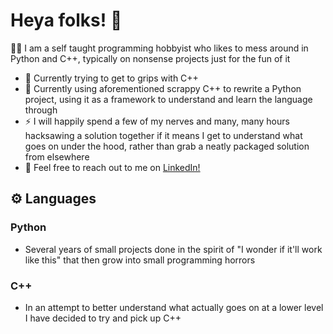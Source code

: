 # Heya folks! 👋

🙋‍♂️ I am a self taught programming hobbyist who likes to mess around in Python and C++, typically on nonsense projects just for the fun of it

- 🌱 Currently trying to get to grips with C++
- 🔭 Currently using aforementioned scrappy C++ to rewrite a Python project, using it as a framework to understand and learn the language through
- ⚡ I will happily spend a few of my nerves and many, many hours hacksawing a solution together if it means I get to understand what goes on under the hood, rather than grab a neatly packaged solution from elsewhere
- 📨 Feel free to reach out to me on [LinkedIn!](https://www.linkedin.com/in/dylan-ooijevaar-01752015a/)


## ⚙️ Languages
  ### Python
  - Several years of small projects done in the spirit of "I wonder if it'll work like this" that then grow into small programming horrors
  ### C++
  - In an attempt to better understand what actually goes on at a lower level I have decided to try and pick up C++




<!--
**DyOoij/DyOoij** is a ✨ _special_ ✨ repository because its `README.md` (this file) appears on your GitHub profile.

Here are some ideas to get you started:

- 🔭 I’m currently working on ...
- 🌱 I’m currently learning ...
- 👯 I’m looking to collaborate on ...
- 🤔 I’m looking for help with ...
- 💬 Ask me about ...
- 📫 How to reach me: ...
- 😄 Pronouns: ...
- ⚡ Fun fact: ...
-->
